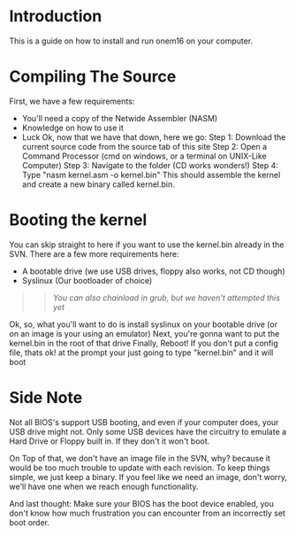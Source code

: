 # Introduction #

This is a guide on how to install and run onem16 on your computer.


# Compiling The Source #

First, we have a few requirements:
  * You'll need a copy of the Netwide Assembler (NASM)
  * Knowledge on how to use it
  * Luck
Ok, now that we have that down, here we go:
Step 1: Download the current source code from the source tab of this site
Step 2: Open a Command Processor (cmd on windows, or a terminal on UNIX-Like Computer)
Step 3: Navigate to the folder (CD works wonders!)
Step 4: Type "nasm kernel.asm -o kernel.bin"
This should assemble the kernel and create a new binary called kernel.bin.

# Booting the kernel #
You can skip straight to here if you want to use the kernel.bin already in the SVN.
There are a few more requirements here:
  * A bootable drive (we use USB drives, floppy also works, not CD though)
  * Syslinux (Our bootloader of choice)
> > _You can also chainload in grub, but we haven't attempted this yet_

Ok, so, what you'll want to do is install syslinux on your bootable drive (or on an image is your using an emulator)
Next, you're gonna want to put the kernel.bin in the root of that drive
Finally, Reboot!
If you don't put a config file, thats ok! at the prompt your just going to type "kernel.bin" and it will boot

# Side Note #
Not all BIOS's support USB booting, and even if your computer does, your USB drive might not. Only some USB devices have the circuitry to emulate a Hard Drive or Floppy built in. If they don't it won't boot.

On Top of that, we don't have an image file in the SVN, why? because it would be too much trouble to update with each revision. To keep things simple, we just keep a binary. If you feel like we need an image, don't worry, we'll have one when we reach enough functionality.

And last thought: Make sure your BIOS has the boot device enabled, you don't know how much frustration you can encounter from an incorrectly set boot order.